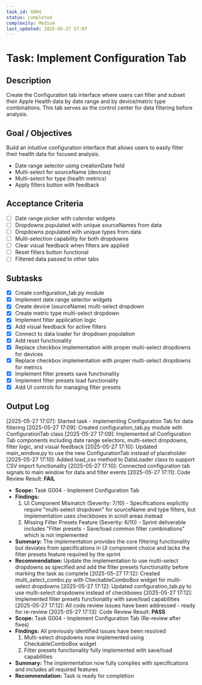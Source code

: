 ```yaml
---
task_id: G004
status: completed
complexity: Medium
last_updated: 2025-05-27 17:07
---
```


# Task: Implement Configuration Tab

## Description
Create the Configuration tab interface where users can filter and subset their Apple Health data by date range and by device/metric type combinations. This tab serves as the control center for data filtering before analysis.

## Goal / Objectives
Build an intuitive configuration interface that allows users to easily filter their health data for focused analysis.
- Date range selector using creationDate field
- Multi-select for sourceName (devices)
- Multi-select for type (health metrics)
- Apply filters button with feedback

## Acceptance Criteria
- [ ] Date range picker with calendar widgets
- [ ] Dropdowns populated with unique sourceNames from data
- [ ] Dropdowns populated with unique types from data
- [ ] Multi-selection capability for both dropdowns
- [ ] Clear visual feedback when filters are applied
- [ ] Reset filters button functional
- [ ] Filtered data passed to other tabs

## Subtasks
- [x] Create configuration_tab.py module
- [x] Implement date range selector widgets
- [x] Create device (sourceName) multi-select dropdown
- [x] Create metric type multi-select dropdown
- [x] Implement filter application logic
- [x] Add visual feedback for active filters
- [x] Connect to data loader for dropdown population
- [x] Add reset functionality
- [x] Replace checkbox implementation with proper multi-select dropdowns for devices
- [x] Replace checkbox implementation with proper multi-select dropdowns for metrics
- [x] Implement filter presets save functionality
- [x] Implement filter presets load functionality
- [x] Add UI controls for managing filter presets

## Output Log
[2025-05-27 17:07]: Started task - implementing Configuration Tab for data filtering
[2025-05-27 17:09]: Created configuration_tab.py module with ConfigurationTab class
[2025-05-27 17:09]: Implemented all Configuration Tab components including date range selectors, multi-select dropdowns, filter logic, and visual feedback
[2025-05-27 17:10]: Updated main_window.py to use the new ConfigurationTab instead of placeholder
[2025-05-27 17:10]: Added load_csv method to DataLoader class to support CSV import functionality
[2025-05-27 17:10]: Connected configuration tab signals to main window for data and filter events
[2025-05-27 17:11]: Code Review Result: **FAIL**
  - **Scope:** Task G004 - Implement Configuration Tab
  - **Findings:** 
    1. UI Component Mismatch (Severity: 7/10) - Specifications explicitly require "multi-select dropdown" for sourceName and type filters, but implementation uses checkboxes in scroll areas instead
    2. Missing Filter Presets Feature (Severity: 6/10) - Sprint deliverable includes "Filter presets - Save/load common filter combinations" which is not implemented
  - **Summary:** The implementation provides the core filtering functionality but deviates from specifications in UI component choice and lacks the filter presets feature required by the sprint
  - **Recommendation:** Update the implementation to use multi-select dropdowns as specified and add the filter presets functionality before marking the task as complete
[2025-05-27 17:12]: Created multi_select_combo.py with CheckableComboBox widget for multi-select dropdowns
[2025-05-27 17:12]: Updated configuration_tab.py to use multi-select dropdowns instead of checkboxes
[2025-05-27 17:12]: Implemented filter presets functionality with save/load capabilities
[2025-05-27 17:12]: All code review issues have been addressed - ready for re-review
[2025-05-27 17:13]: Code Review Result: **PASS**
  - **Scope:** Task G004 - Implement Configuration Tab (Re-review after fixes)
  - **Findings:** All previously identified issues have been resolved
    1. Multi-select dropdowns now implemented using CheckableComboBox widget
    2. Filter presets functionality fully implemented with save/load capabilities
  - **Summary:** The implementation now fully complies with specifications and includes all required features
  - **Recommendation:** Task is ready for completion